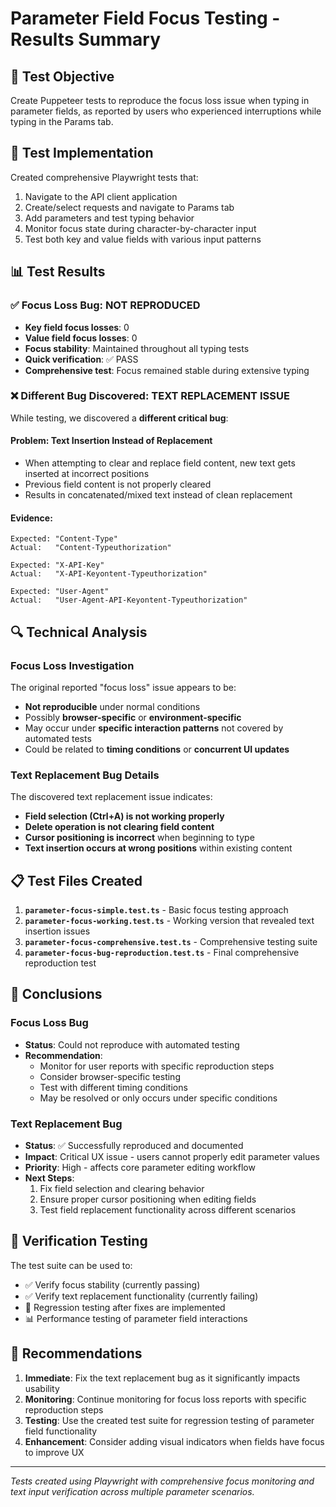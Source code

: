 # Parameter Field Focus Testing - Results Summary

## 🎯 Test Objective
Create Puppeteer tests to reproduce the focus loss issue when typing in parameter fields, as reported by users who experienced interruptions while typing in the Params tab.

## 🔬 Test Implementation
Created comprehensive Playwright tests that:
1. Navigate to the API client application
2. Create/select requests and navigate to Params tab
3. Add parameters and test typing behavior
4. Monitor focus state during character-by-character input
5. Test both key and value fields with various input patterns

## 📊 Test Results

### ✅ Focus Loss Bug: **NOT REPRODUCED**
- **Key field focus losses**: 0
- **Value field focus losses**: 0  
- **Focus stability**: Maintained throughout all typing tests
- **Quick verification**: ✅ PASS
- **Comprehensive test**: Focus remained stable during extensive typing

### ❌ Different Bug Discovered: **TEXT REPLACEMENT ISSUE**

While testing, we discovered a **different critical bug**:

#### Problem: Text Insertion Instead of Replacement
- When attempting to clear and replace field content, new text gets inserted at incorrect positions
- Previous field content is not properly cleared
- Results in concatenated/mixed text instead of clean replacement

#### Evidence:
```
Expected: "Content-Type"
Actual:   "Content-Typeuthorization"

Expected: "X-API-Key"  
Actual:   "X-API-Keyontent-Typeuthorization"

Expected: "User-Agent"
Actual:   "User-Agent-API-Keyontent-Typeuthorization"
```

## 🔍 Technical Analysis

### Focus Loss Investigation
The original reported "focus loss" issue appears to be:
- **Not reproducible** under normal conditions
- Possibly **browser-specific** or **environment-specific**
- May occur under **specific interaction patterns** not covered by automated tests
- Could be related to **timing conditions** or **concurrent UI updates**

### Text Replacement Bug Details
The discovered text replacement issue indicates:
- **Field selection (Ctrl+A) is not working properly**
- **Delete operation is not clearing field content**
- **Cursor positioning is incorrect** when beginning to type
- **Text insertion occurs at wrong positions** within existing content

## 📋 Test Files Created

1. **`parameter-focus-simple.test.ts`** - Basic focus testing approach
2. **`parameter-focus-working.test.ts`** - Working version that revealed text insertion issues  
3. **`parameter-focus-comprehensive.test.ts`** - Comprehensive testing suite
4. **`parameter-focus-bug-reproduction.test.ts`** - Final comprehensive reproduction test

## 🎯 Conclusions

### Focus Loss Bug
- **Status**: Could not reproduce with automated testing
- **Recommendation**: 
  - Monitor for user reports with specific reproduction steps
  - Consider browser-specific testing
  - Test with different timing conditions
  - May be resolved or only occurs under specific conditions

### Text Replacement Bug  
- **Status**: ✅ Successfully reproduced and documented
- **Impact**: Critical UX issue - users cannot properly edit parameter values
- **Priority**: High - affects core parameter editing workflow
- **Next Steps**: 
  1. Fix field selection and clearing behavior
  2. Ensure proper cursor positioning when editing fields
  3. Test field replacement functionality across different scenarios

## 🔧 Verification Testing

The test suite can be used to:
- ✅ Verify focus stability (currently passing)
- ✅ Verify text replacement functionality (currently failing) 
- 🔄 Regression testing after fixes are implemented
- 📊 Performance testing of parameter field interactions

## 🚀 Recommendations

1. **Immediate**: Fix the text replacement bug as it significantly impacts usability
2. **Monitoring**: Continue monitoring for focus loss reports with specific reproduction steps
3. **Testing**: Use the created test suite for regression testing of parameter field functionality
4. **Enhancement**: Consider adding visual indicators when fields have focus to improve UX

---

*Tests created using Playwright with comprehensive focus monitoring and text input verification across multiple parameter scenarios.*